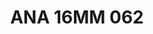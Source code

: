 ---
title: ANA 16MM 062
date: 
draft: false

# descripcion
description : Anillo de plata 925 y ónix

materials: Plata 925

color: 

dimensions: 16mm diámetro

code: 05-29-1328

type: "Anillos"

categories: []

price: $9.560,00

price_eftvo: $8.130,00

# Images
# first image will be shown in the product page
images:
  # - image: "images/path_to_image"
  # La ubicacion de las imagenes es imagenes/Anillos/Anillos.Nácar/05-29-1328-ana-16mm-062
  - image: "./images/anillos/nácar/05-29-1328-ana-16mm-062.jpg"
---